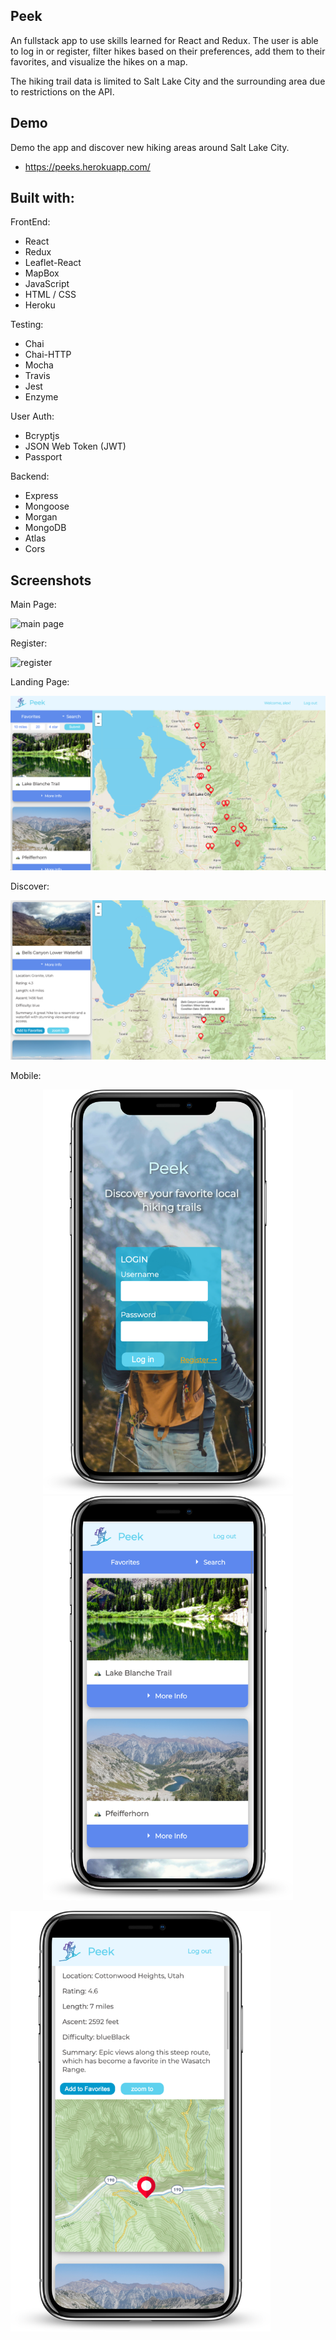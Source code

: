 ## Peek

An fullstack app to use skills learned for React and Redux. The user is able to log in or register, filter hikes based on their preferences, add them to their favorites, and visualize the hikes on a map.

The hiking trail data is limited to Salt Lake City and the surrounding area due to restrictions on the API.

## Demo

Demo the app and discover new hiking areas around Salt Lake City.

- https://peeks.herokuapp.com/

## Built with:

FrontEnd:

- React
- Redux
- Leaflet-React
- MapBox
- JavaScript
- HTML / CSS
- Heroku

Testing:

- Chai
- Chai-HTTP
- Mocha
- Travis
- Jest
- Enzyme

User Auth:

- Bcryptjs
- JSON Web Token (JWT)
- Passport

Backend:

- Express
- Mongoose
- Morgan
- MongoDB
- Atlas
- Cors

## Screenshots

Main Page:

![main page](screenshots/mainPage.png)

Register:

![register](screenshots/register.png)

Landing Page:

![user homepage](screenshots/userHomepage.png)

Discover:

![discover](screenshots/discover.png)

Mobile:

<p float="left" align="middle">
  <img src = "https://github.com/AlexMcComb/peek-client/blob/master/screenshots/mobile.png" width="400" >
   <img src = "https://github.com/AlexMcComb/peek-client/blob/master/screenshots/mobileMain.png" width="400" >
</p>

<img src = "https://github.com/AlexMcComb/peek-client/blob/master/screenshots/mobileMap.png" width="416">
